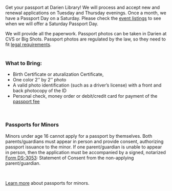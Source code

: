 <div class="row margin-bottom-30">

<div class="col-md-6">

Get your passport at Darien Library! We will process and accept new and renewal applications on Tuesday and Thursday evenings. Once a month, we have a Passport Day on a Saturday. Please check the [event listings](/events/?category=special-event "Event listings") to see when we will offer a Saturday Passport Day. 

We will provide all the paperwork. Passport photos can be taken in Darien at CVS or Big Shots. Passport photos are regulated by the law, so they need to fit [legal requirements](http://travel.state.gov/content/passports/english/passports/photos/photos.html "Information about Passport Photos"). 
<br />
<br />

### What to Bring: 
* Birth Certificate or aturalization Certificate,
* One color 2’’ by 2’’ photo
* A valid photo identification (such as a driver’s license) with a front and back photocopy of the ID
* Personal check, money order or debit/credit card for payment of the [passport fee](https://travel.state.gov/content/passports/en/passports/information/fees.html "Passport Fee")

<br/>

</div>
<div class="col-md-6">

### Passports for Minors
Minors under age 16 cannot apply for a passport by themselves. Both parents/guardians must appear in person and provide consent, authorizing passport issuance to the minor. If one parent/guardian is unable to appear in person, then the application must be accompanied by a signed, notarized [Form DS-3053](http://www.state.gov/documents/organization/212243.pdf "Form DS-3053"): Statement of Consent from the non-applying parent/guardian.

<br/>

[Learn more](http://travel.state.gov/content/passports/english/passports/under-16.html "Passports for Minors") about passports for minors.

</div>
</div>

